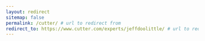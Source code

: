 ```yaml
---
layout: redirect
sitemap: false
permalink: /cutter/ # url to redirect from
redirect_to: https://www.cutter.com/experts/jeffdoolittle/ # url to redirect to
---
```

